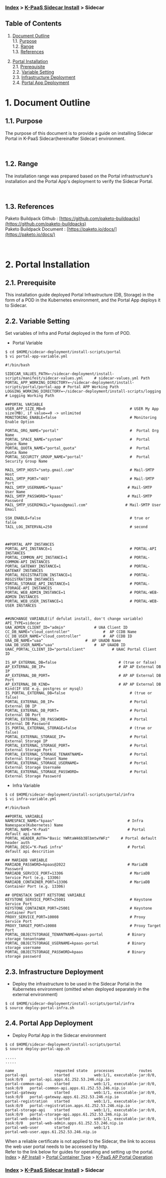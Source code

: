 ### [Index](https://github.com/K-PaaS/Guide-eng/blob/master/README.md) > [K-PaaS Sidecar Install](./README.md) > Sidecar

## Table of Contents

1. [Document Outline](#1)  
  1.1. [Purpose](#1.1)  
  1.2. [Range](#1.2)  
  1.3. [References](#1.3)  

2. [Portal Installation](#2)  
  2.1. [Prerequisite](#2.1)  
  2.2. [Variable Setting](#2.2)  
  2.3. [Infrastructure Deployment](#2.3)  
  2.4. [Portal App Deployment](#2.4)  

# <div id='1'> 1. Document Outline
## <div id='1.1'> 1.1. Purpose
The purpose of this document is to provide a guide on installing Sidecar Portal in K-PaaS Sidecar(hereinafter Sidecar) environment.

<br>

## <div id='1.2'> 1.2. Range
The installation range was prepared based on the Portal infrastructure's installation and the Portal App's deployment to verify the Sidecar Portal.  

<br>


## <div id='1.3'> 1.3. References
Paketo Buildpack Github : [https://github.com/paketo-buildpacks](https://github.com/paketo-buildpacks)  
Paketo Buildpack Document : [https://paketo.io/docs/](https://paketo.io/docs/)  

<br>


# <div id='2'> 2. Portal Installation
## <div id='2.1'> 2.1. Prerequisite
This installation guide deployed Portal Infrastructure (DB, Storage) in the form of a POD in the Kubernetes environment, and the Portal App deploys it to Sidecar.
<br>

## <div id='2.2'> 2.2. Variable Setting  
Set variables of Infra and Portal deployed in the form of POD.
- Portal Variable
```
$ cd $HOME/sidecar-deployment/install-scripts/portal
$ vi portal-app-variable.yml

#!/bin/bash

SIDECAR_VALUES_PATH=~/sidecar-deployment/install-scripts/manifest/sidecar-values.yml     # sidecar-values.yml Path
PORTAL_APP_WORKING_DIRECTORY=~/sidecar-deployment/install-scripts/portal/portal-app # Portal APP Working Path
LOGGING_WORKING_DIRECTORY=~/sidecar-deployment/install-scripts/logging     # Logging Working Path

##PORTAL VARIABLE
USER_APP_SIZE_MB=0                                      # USER My App size(MB), if value==0 -> unlimited
MONITORING_ENABLE=false                                 # Monitoring Enable Option

PORTAL_ORG_NAME="portal"                                #  Portal Org Name
PORTAL_SPACE_NAME="system"                              #  Portal Space Name
PORTAL_QUOTA_NAME="portal_quota"                        #  Portal Quota Name
PORTAL_SECURITY_GROUP_NAME="portal"                     #  Portal Security Group Name

MAIL_SMTP_HOST="smtp.gmail.com"                         # Mail-SMTP Host
MAIL_SMTP_PORT="465"                                    # Mail-SMTP Port
MAIL_SMTP_USERNAME="kpaas"                             # Mail-SMTP User Name
MAIL_SMTP_PASSWORD="kpaas"                             # Mail-SMTP Password
MAIL_SMTP_USEREMAIL="kpaas@gmail.com"                 # Mail-SMTP User Email

SSH_ENABLE=false                                        # true or false
TAIL_LOG_INTERVAL=250                                   # second



##PORTAL APP INSTANCES
PORTAL_API_INSTANCE=1                                   # PORTAL-API INSTANCES
PORTAL_COMMON_API_INSTANCE=1                            # PORTAL-COMMON-API INSTANCES
PORTAL_GATEWAY_INSTANCE=1                               # PORTAL-GATEWAY INSTANCES
PORTAL_REGISTRATION_INSTANCE=1                          # PORTAL-REGISTRATION INSTANCES
PORTAL_STORAGE_API_INSTANCE=1                           # PORTAL-STORAGE-API INSTANCES
PORTAL_WEB_ADMIN_INSTANCE=1                             # PORTAL-WEB-ADMIN INSTANCES
PORTAL_WEB_USER_INSTANCE=1                              # PORTAL-WEB-USER INSTANCES


##UNCHANGE VARIABLE(if defulat install, don't change variable)
API_TYPE=sidecar
UAA_ADMIN_CLIENT_ID="admin"				# UAA Client ID
CC_DB_NAME="cloud_controller"				#  AP CCDB Name
CC_DB_USER_NAME="cloud_controller"			#  AP CCDB ID
UAA_DB_NAME="uaa"					#  AP UAADB Name
UAA_DB_USER_NAME="uaa"					#  AP UAADB ID
UAAC_PORTAL_CLIENT_ID="portalclient"			# UAAC Portal Client ID

IS_AP_EXTERNAL_DB=false                            # (true or false)
AP_EXTERNAL_DB_IP=                                 # AP AP External DB IP
AP_EXTERNAL_DB_PORT=                               # AP AP External DB Port
AP_EXTERNAL_DB_KIND=                               # AP AP External DB Kind(IF USE e.g. postgres or mysql)
IS_PORTAL_EXTERNAL_DB=false                             # (true or false)
PORTAL_EXTERNAL_DB_IP=                                  # Portal External DB IP
PORTAL_EXTERNAL_DB_PORT=                                # Portal External DB Port
PORTAL_EXTERNAL_DB_PASSWORD=                            # Portal External DB Password
IS_PORTAL_EXTERNAL_STORAGE=false                        # (true or false)
PORTAL_EXTERNAL_STORAGE_IP=                             # Portal External Storage IP
PORTAL_EXTERNAL_STORAGE_PORT=                           # Portal External Storage Port
PORTAL_EXTERNAL_STORAGE_TENANTNAME=                     # Portal External Storage Tenant Name
PORTAL_EXTERNAL_STORAGE_USERNAME=                       # Portal External Storage Username
PORTAL_EXTERNAL_STORAGE_PASSWORD=                       # Portal External Storage Password
```
- Infra Variable
```
$ cd $HOME/sidecar-deployment/install-scripts/portal/infra
$ vi infra-variable.yml

#!/bin/bash

##PORTAL VARIABLE
NAMESPACE_NAME="kpaas"                                 # Infra Namespace(Kubernetes) Name
PORTAL_NAME="K-PaaS"                                   # Portal default api name
PORTAL_HEADER_AUTH="Basic YWRtaW46b3BlbmtwYWFz"     # Portal default header auth
PORTAL_DESC="K-PaaS infra"                             # Portal default api descrition 

## MARIADB VARIABLE
MARIADB_PASSWORD=kpaas@2022                            # MariaDB Password
MARIADB_SERVICE_PORT=13306                              # MariaDB Service Port (e.g. 13306)
MARIADB_CONTAINER_PORT=13306                            # MariaDB Container Port (e.g. 13306)

## OPENSTACK SWIFT KETSTONE VARIABLE
KEYSTONE_SERVICE_PORT=25001                             # Keystone Service Port
KEYSTONE_CONTAINER_PORT=25001                           # Keystone Container Port
PROXY_SERVICE_PORT=10008                                # Proxy Service Port
PROXY_TARGET_PORT=10008                                 # Proxy Target Port
PORTAL_OBJECTSTORAGE_TENANTNAME=kpaas-portal           # Binary storage tenantname
PORTAL_OBJECTSTORAGE_USERNAME=kpaas-portal             # Binary storage username
PORTAL_OBJECTSTORAGE_PASSWORD=kpaas                    # Binary storage password
```

## <div id='2.3'> 2.3. Infrastructure Deployment   
- Deploy the infrastructure to be used in the Sidecar Portal in the Kubernetes environment (omitted when deployed separately in the external environment) 
```
$ cd $HOME/sidecar-deployment/install-scripts/portal/infra
$ source deploy-portal-infra.sh
```

## <div id='2.4'> 2.4. Portal App Deployment   
- Deploy Portal App in the Sidecar environment
```
$ cd $HOME/sidecar-deployment/install-scripts/portal
$ source deploy-portal-app.sh

.....
.....

name                  requested state   processes           routes
portal-api            started           web:1/1, executable-jar:0/0, task:0/0   portal-api.apps.61.252.53.246.nip.io
portal-common-api     started           web:1/1, executable-jar:0/0, task:0/0   portal-common-api.apps.61.252.53.246.nip.io
portal-gateway        started           web:1/1, executable-jar:0/0, task:0/0   portal-gateway.apps.61.252.53.246.nip.io
portal-registration   started           web:1/1, executable-jar:0/0, task:0/0   portal-registration.apps.61.252.53.246.nip.io
portal-storage-api    started           web:1/1, executable-jar:0/0, task:0/0   portal-storage-api.apps.61.252.53.246.nip.io
portal-web-admin      started           web:1/1, executable-jar:0/0, task:0/0   portal-web-admin.apps.61.252.53.246.nip.io
portal-web-user       started           web:1/1                                 portal-web-user.apps.61.252.53.246.nip.io
```

When a reliable certificate is not applied to the Sidecar, the link to access the web user portal needs to be accessed by http.  
Refer to the link below for guides for operating and setting up the portal.  
[Index](https://github.com/K-PaaS/Guide-eng/blob/master/README.md) > [AP Install]([../README.md](https://github.com/K-PaaS/application-platform-guide-eng/blob/master/install/README.md)) > [Portal Container Type](https://github.com/K-PaaS/application-platform-guide-eng/blob/master/install/portal/container_type.md) > [K-PaaS AP Portal Operation](https://github.com/K-PaaS/application-platform-guide-eng/blob/master/install/portal/container_type.md#4)

### [Index](https://github.com/K-PaaS/Guide-eng/blob/master/README.md) > [K-PaaS Sidecar Install](./README.md) > Sidecar